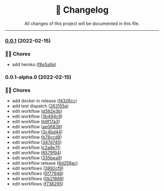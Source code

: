 <div align="center"><h1>📝 Changelog</h1><p>All changes of this project will be documented in this file.</p></div>

---

### [0.0.1](https://github.com/rudemex/nestjs-starter-test/compare/v0.0.1-alpha.0...v0.0.1) (2022-02-15)


### 👨‍💻 Chores

* add heroku ([f8e5a9a](https://github.com/rudemex/nestjs-starter-test/commit/f8e5a9a5445e136c3da0a36a49c6d140739a3201))

### 0.0.1-alpha.0 (2022-02-15)


### 👨‍💻 Chores

* add docker in release ([f4326cc](https://github.com/rudemex/nestjs-starter-test/commit/f4326cc17409dfc45e376cdbc99be576fe31d59b))
* add test dispatch ([263155e](https://github.com/rudemex/nestjs-starter-test/commit/263155e4f849044d950cc3ee1af9b102635e1960))
* edit workflow ([d382e3b](https://github.com/rudemex/nestjs-starter-test/commit/d382e3b5ec8ec65046b308ea3e681f02989b8126))
* edit workflow ([3b494c9](https://github.com/rudemex/nestjs-starter-test/commit/3b494c99eb566f817a51f301b179e41fed42edd7))
* edit workflow ([b9f17a3](https://github.com/rudemex/nestjs-starter-test/commit/b9f17a388914bb1fd6af141d965a22d70ad2f829))
* edit workflow ([ae06838](https://github.com/rudemex/nestjs-starter-test/commit/ae06838f2101486e5c512e3e8e2db87264580fa6))
* edit workflow ([3c4bd44](https://github.com/rudemex/nestjs-starter-test/commit/3c4bd4463904b93dedbf614a6d55aa8ce57c6e8c))
* edit workflow ([b78ccd8](https://github.com/rudemex/nestjs-starter-test/commit/b78ccd83bd3893073af9b6ecedbf550da2edec4c))
* edit workflow ([347d745](https://github.com/rudemex/nestjs-starter-test/commit/347d745c95bf332f0062596f6ffb29e6a2147d2a))
* edit workflow ([c2a8e7f](https://github.com/rudemex/nestjs-starter-test/commit/c2a8e7fb8bde3fc81e9621d1d5d34dd061c2a969))
* edit workflow ([6579f94](https://github.com/rudemex/nestjs-starter-test/commit/6579f94fab8dd33aa2c17b6055f7c8f77f07627a))
* edit workflow ([335bea9](https://github.com/rudemex/nestjs-starter-test/commit/335bea9f334919c653f6a02ff7625b2bc8630bcf))
* edit workflow release ([6d259ac](https://github.com/rudemex/nestjs-starter-test/commit/6d259ac78e66affd2d536f0d0999d1d3b120ec08))
* edit workflows ([3992cf9](https://github.com/rudemex/nestjs-starter-test/commit/3992cf9f22ef6b8d957158531b1c7a1f684feb59))
* edit workflows ([0f77948](https://github.com/rudemex/nestjs-starter-test/commit/0f7794802ddaa9816dcadec83c5c589b379e82b2))
* edit workflows ([0b21868](https://github.com/rudemex/nestjs-starter-test/commit/0b218681aaa2643d7536b71d35c7c88b55ec70e8))
* edit workflows ([f738295](https://github.com/rudemex/nestjs-starter-test/commit/f738295072f8743733e5f9f04f51d932f08942da))
